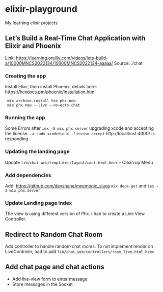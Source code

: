 # elixir-playground
My learning elixir projects

## Let’s Build a Real-Time Chat Application with Elixir and Phoenix
Link: https://learning.oreilly.com/videos/lets-build-a/10000MNCS2022134/10000MNCS2022134-aaaaa/
Source: ./chat

### Creating the app
Install Elixir, then install Phoenix, details here: https://hexdocs.pm/phoenix/installation.html
```
 mix archive.install hex phx_new
 mix phx.new --live --no-ecto chat
```
### Running the app
Some Errors after ` iex -S mix phx.server ` upgrading xcode and accepting the license... `✗ sudo xcodebuild -license accept`  http://localhost:4000/ is responding

### Updating the landing page

Update `lib/chat_web/templates/layout/root.html.heex` - Clean up Menu

### Add dependencies 
Add: https://github.com/devshane/mnemonic_slugs
`mix deps.get` and `iex -S mix phx.server`

### Update Landing page Index

The view is using different version of Phx. 
I had to create a Live View Controller.

## Redirect to Random Chat Room

Add controller to handle random chat rooms. To not implement render on LiveControler, had to add `lib/chat_web/controllers/room_live.html.heex`

## Add chat page and chat actions
* Add live-view form to enter message
* Store messages in the Socket